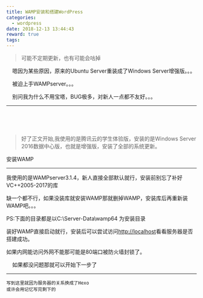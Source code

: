 ```yaml
---
title: WAMP安装和搭建WordPress
categories:
  - wordpress
date: 2018-12-13 13:44:43
reward: true
tags:
---
```


> 可能不定期更新，也有可能会咕掉  

    嗯因为某些原因，原来的Ubuntu Server重装成了Windows Server增强版。。。

    被迫上手WAMPserver。。。

    别问我为什么不用宝塔，BUG极多，对新人一点都不友好。。。   

* * *

      

      

> 好了正文开始,我使用的是腾讯云的学生体验版，安装的是Windows Server 2016数据中心版，也就是增强版，安装了全部的系统更新。

安装WAMP  

* * *

  

我使用的是WAMPserver3.1.4，新人直接全部默认就行，安装前别忘了补好VC++2005-2017的库

缺一个都不行，如果没装库就安装WAMP那就删掉WAMP，安装库后再重新装WAMP吧。。。

PS:下面的目录都是以C:\\Server-Data\\wamp64 为安装目录  

  

装好WAMP直接启动就行，安装后可以尝试访问[http://localhost](http://localhost)看看服务器是否搭建成功。

如果内网能访问外网不能那可能是80端口被防火墙封锁了。

  

    如果都没问题那就可以开始下一步了
* * *
    写到这里就因为服务器的关系换成了Hexo
    或许会用记忆写完剩下的